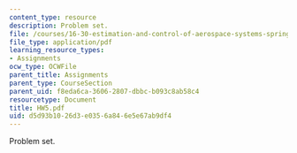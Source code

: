```yaml
---
content_type: resource
description: Problem set.
file: /courses/16-30-estimation-and-control-of-aerospace-systems-spring-2004/d5d93b1026d3e0356a846e5e67ab9df4_HW5.pdf
file_type: application/pdf
learning_resource_types:
- Assignments
ocw_type: OCWFile
parent_title: Assignments
parent_type: CourseSection
parent_uid: f8eda6ca-3606-2807-dbbc-b093c8ab58c4
resourcetype: Document
title: HW5.pdf
uid: d5d93b10-26d3-e035-6a84-6e5e67ab9df4
---
```

Problem set.


